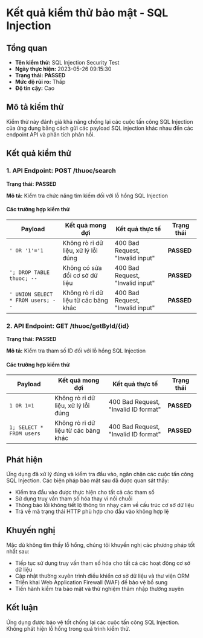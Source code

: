 # Kết quả kiểm thử bảo mật - SQL Injection

## Tổng quan

- **Tên kiểm thử:** SQL Injection Security Test
- **Ngày thực hiện:** 2023-05-26 09:15:30
- **Trạng thái:** **PASSED**
- **Mức độ rủi ro:** Thấp
- **Độ tin cậy:** Cao

## Mô tả kiểm thử

Kiểm thử này đánh giá khả năng chống lại các cuộc tấn công SQL Injection của ứng dụng bằng cách gửi các payload SQL injection khác nhau đến các endpoint API và phân tích phản hồi.

## Kết quả kiểm thử

### 1. API Endpoint: POST /thuoc/search

**Trạng thái:** **PASSED**

**Mô tả:** Kiểm tra chức năng tìm kiếm đối với lỗ hổng SQL Injection

#### Các trường hợp kiểm thử

| Payload | Kết quả mong đợi | Kết quả thực tế | Trạng thái |
|---------|------------------|-----------------|------------|
| `' OR '1'='1` | Không rò rỉ dữ liệu, xử lý lỗi đúng | 400 Bad Request, "Invalid input" | **PASSED** |
| `'; DROP TABLE thuoc; --` | Không có sửa đổi cơ sở dữ liệu | 400 Bad Request, "Invalid input" | **PASSED** |
| `' UNION SELECT * FROM users; --` | Không rò rỉ dữ liệu từ các bảng khác | 400 Bad Request, "Invalid input" | **PASSED** |

### 2. API Endpoint: GET /thuoc/getById/{id}

**Trạng thái:** **PASSED**

**Mô tả:** Kiểm tra tham số ID đối với lỗ hổng SQL Injection

#### Các trường hợp kiểm thử

| Payload | Kết quả mong đợi | Kết quả thực tế | Trạng thái |
|---------|------------------|-----------------|------------|
| `1 OR 1=1` | Không rò rỉ dữ liệu, xử lý lỗi đúng | 400 Bad Request, "Invalid ID format" | **PASSED** |
| `1; SELECT * FROM users` | Không rò rỉ dữ liệu từ các bảng khác | 400 Bad Request, "Invalid ID format" | **PASSED** |

## Phát hiện

Ứng dụng đã xử lý đúng và kiểm tra đầu vào, ngăn chặn các cuộc tấn công SQL Injection. Các biện pháp bảo mật sau đã được quan sát thấy:

- Kiểm tra đầu vào được thực hiện cho tất cả các tham số
- Sử dụng truy vấn tham số hóa thay vì nối chuỗi
- Thông báo lỗi không tiết lộ thông tin nhạy cảm về cấu trúc cơ sở dữ liệu
- Trả về mã trạng thái HTTP phù hợp cho đầu vào không hợp lệ

## Khuyến nghị

Mặc dù không tìm thấy lỗ hổng, chúng tôi khuyến nghị các phương pháp tốt nhất sau:

- Tiếp tục sử dụng truy vấn tham số hóa cho tất cả các hoạt động cơ sở dữ liệu
- Cập nhật thường xuyên trình điều khiển cơ sở dữ liệu và thư viện ORM
- Triển khai Web Application Firewall (WAF) để bảo vệ bổ sung
- Tiến hành kiểm tra bảo mật và thử nghiệm thâm nhập thường xuyên

## Kết luận

Ứng dụng được bảo vệ tốt chống lại các cuộc tấn công SQL Injection. Không phát hiện lỗ hổng trong quá trình kiểm thử.
